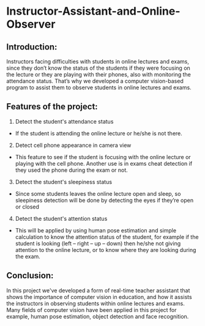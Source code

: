 # Instructor-Assistant-and-Online-Observer

## Introduction:
Instructors facing difficulties with students in online lectures and exams, since they don’t know the status of the students if they were focusing on the lecture or they are playing with their phones, also with monitoring the attendance status. That’s why we developed a computer vision-based program to assist them to observe students in online lectures and exams.

## Features of the project:

1) Detect the student's attendance status
  - If the student is attending the online lecture or he/she is not there.
2) Detect cell phone appearance in camera view
  - This feature to see if the student is focusing with the online lecture or playing with the cell phone. Another use is in exams cheat detection if they used the phone during the exam or not.
3) Detect the student's sleepiness status
  - Since some students leaves the online lecture open and sleep, so sleepiness detection will be done by detecting the eyes if they’re open or closed
4) Detect the student's attention status
  - This will be applied by using human pose estimation and simple calculation to know the attention status of the student, for example if the student is looking (left – right – up – down) then he/she not giving attention to the online lecture, or to know where they are looking during the exam.

## Conclusion:

In this project we've developed a form of real-time teacher assistant that shows the importance of computer vision in education, and how it assists the instructors in observing students within online lectures and exams. Many fields of computer vision have been applied in this project for example, human pose estimation, object detection and face recognition.
